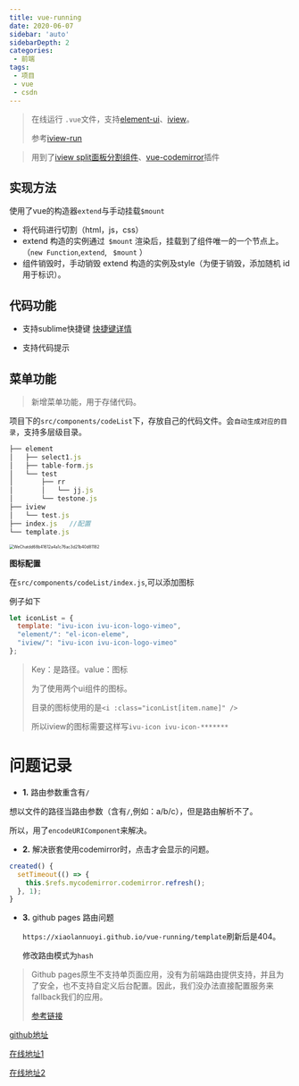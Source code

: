 ```yaml
---
title: vue-running
date: 2020-06-07
sidebar: 'auto'
sidebarDepth: 2
categories:
 - 前端
tags:
 - 项目
 - vue
 - csdn
---
```



> 在线运行 `.vue`文件，支持[element-ui](https://element.eleme.cn/#/zh-CN/component/installation)、[iview](https://www.iviewui.com/docs/introduce)。
>
> 参考[iview-run](https://run.iviewui.com/)



>用到了[iview split面板分割组件](https://www.iviewui.com/components/split)、[vue-codemirror](https://github.com/surmon-china/vue-codemirror)插件



## 实现方法

使用了vue的构造器`extend`与手动挂载`$mount`

* 将代码进行切割（html，js，css）
* extend 构造的实例通过` $mount` 渲染后，挂载到了组件唯一的一个节点上。（`new Function`,`extend`, ` $mount` ）
* 组件销毁时，手动销毁 extend 构造的实例及style（为便于销毁，添加随机 id 用于标识）。



## 代码功能

* 支持sublime快捷键 [快捷键详情](https://codemirror.net/demo/sublime.html)

* 支持代码提示

  

## 菜单功能

> 新增菜单功能，用于存储代码。

项目下的`src/components/codeList`下，存放自己的代码文件。会`自动生成对应的目录`，支持多层级目录。

```js
├── element
│   ├── select1.js
│   ├── table-form.js
│   └── test
│       ├── rr
│       │   └── jj.js
│       └── testone.js
├── iview
│   └── test.js
├── index.js   //配置 
└── template.js 
```

<img src="https://gitee.com/xiaolannuoyi/my_drawing_bed/raw/master/image/WeChatdd68b41612a4a1c76ac3d21b40d81182.png" alt="WeChatdd68b41612a4a1c76ac3d21b40d81182" style="zoom:50%;" />



**图标配置**

在`src/components/codeList/index.js`,可以添加图标

例子如下

```js
let iconList = {
  template: "ivu-icon ivu-icon-logo-vimeo",
  "element/": "el-icon-eleme",
  "iview/": "ivu-icon ivu-icon-logo-vimeo"
};
```

> Key：是路径。value：图标
>
> 为了使用两个ui组件的图标。
>
> 目录的图标使用的是`<i :class="iconList[item.name]" />`
>
> 所以iview的图标需要这样写`ivu-icon ivu-icon-*******`

# 问题记录

* **1.** 路由参数重含有`/`

 想以文件的路径当路由参数（含有`/`,例如：a/b/c），但是路由解析不了。

所以，用了`encodeURIComponent`来解决。

* **2.** 解决嵌套使用codemirror时，点击才会显示的问题。

```js
created() {
  setTimeout(() => {
    this.$refs.mycodemirror.codemirror.refresh();
  }, 1);
}
```

* **3.** github pages 路由问题

  `https://xiaolannuoyi.github.io/vue-running/template`刷新后是404。

  修改路由模式为`hash`

> Github pages原生不支持单页面应用，没有为前端路由提供支持，并且为了安全，也不支持自定义后台配置。因此，我们没办法直接配置服务来fallback我们的应用。
>
> [参考链接](https://www.zhihu.com/question/64173754)





[github地址](https://github.com/xiaolannuoyi/vue-running)

[在线地址1](https://xiaolannuoyi.github.io/vue-running/)

[在线地址2](http://vue-running.xlny.ltd/vue-running/)

